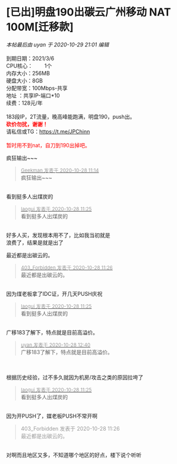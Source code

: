 # [已出]明盘190出碳云广州移动 NAT 100M[迁移款]


<i class="pstatus"> 本帖最后由 uyan 于 2020-10-29 21:01 编辑 </i><br />
<br />
到期日期：2021/3/6<br />
CPU核心：&nbsp; &nbsp; &nbsp; &nbsp; 1个&nbsp; &nbsp; &nbsp; &nbsp; <br />
内存大小：256MB<br />
硬盘大小：8GB&nbsp; &nbsp; &nbsp; &nbsp; <br />
分配带宽：100Mbps-共享<br />
地址 ：共享IP-端口*10<br />
续费：128元/年<br />
<br />
183段IP，2T流量，晚高峰能跑满，明盘190，push出。<br />
<font color="Red"><strong>砍价勿扰，谢谢！</strong></font><br />
请私信或TG：https://t.me/JPChinn<br />
<br />
<font color="Red">暂时用不到nat，自刀到190出掉吧。</font>

疯狂输出~~~

<div class="quote"><blockquote><font size="2"><a href="https://www.hostloc.com/forum.php?mod=redirect&amp;goto=findpost&amp;pid=9363091&amp;ptid=759296" target="_blank"><font color="#999999">Geekman 发表于 2020-10-28 11:14</font></a></font><br />
疯狂输出~~~</blockquote></div><br />
看到挺多人出煤炭的

<div class="quote"><blockquote><font size="2"><a href="https://www.hostloc.com/forum.php?mod=redirect&amp;goto=findpost&amp;pid=9363140&amp;ptid=759296" target="_blank"><font color="#999999">laogui 发表于 2020-10-28 11:25</font></a></font><br />
看到挺多人出煤炭的</blockquote></div><br />
好多人买，发现根本用不了，比如我当初就是<br />
浪费了，结果是就是出了

最近都是出碳云的。<img src="static/image/smiley/yct/022.gif" smilieid="42" border="0" alt="" /><br />


<div class="quote"><blockquote><font size="2"><a href="https://www.hostloc.com/forum.php?mod=redirect&amp;goto=findpost&amp;pid=9363150&amp;ptid=759296" target="_blank"><font color="#999999">403_Forbidden 发表于 2020-10-28 11:26</font></a></font><br />
最近都是出碳云的。</blockquote></div><br />
因为煤老板拿了IDC证，开几天PUSH庆祝

<div class="quote"><blockquote><font size="2"><a href="https://www.hostloc.com/forum.php?mod=redirect&amp;goto=findpost&amp;pid=9363140&amp;ptid=759296" target="_blank"><font color="#999999">laogui 发表于 2020-10-28 11:25</font></a></font><br />
看到挺多人出煤炭的</blockquote></div><br />
广移183了解下，特点就是目前高溢价。

<div class="quote"><blockquote><font size="2"><a href="https://www.hostloc.com/forum.php?mod=redirect&amp;goto=findpost&amp;pid=9363459&amp;ptid=759296" target="_blank"><font color="#999999">uyan 发表于 2020-10-28 12:40</font></a></font><br />
广移183了解下，特点就是目前高溢价。</blockquote></div><br />
<br />
根据历史经验，过不多久就因为机房/攻击之类的原因拉垮了

<div class="quote"><blockquote><font size="2"><a href="https://www.hostloc.com/forum.php?mod=redirect&amp;goto=findpost&amp;pid=9363140&amp;ptid=759296" target="_blank"><font color="#999999">laogui 发表于 2020-10-28 11:25</font></a></font><br />
看到挺多人出煤炭的</blockquote></div><br />
因为开PUSH了，媒老板PUSH不常开啊

<div class="quote"><blockquote><font color="#999999">403_Forbidden 发表于 2020-10-28 11:26</font><br />
<font color="#999999">最近都是出碳云的。</font></blockquote></div><br />
对啊而且地区又多，不知道哪个地区的好点，楼下说个听听
